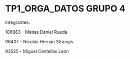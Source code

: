 # TP1_ORGA_DATOS GRUPO 4

Integrantes:

106963 - Matias Daniel Rueda

96407 - Nicolás Hernán Strangis

93525 - Miguel Centellas Leon
